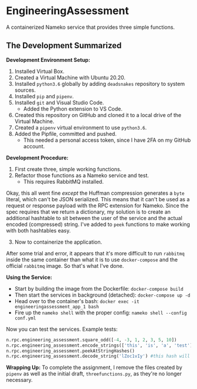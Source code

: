 # EngineeringAssessment
A containerized Nameko service that provides three simple functions.


## The Development Summarized

**Development Environment Setup:**
 
 1. Installed Virtual Box.
 2. Created a Virtual Machine with Ubuntu 20.20.
 3. Installed `python3.6` globally by adding `deadsnakes` repository to system sources.
 4. Installed `pip` and `pipenv`.
 5. Installed `git` and Visual Studio Code.
    - Added the Python extension to VS Code.
 6. Created this repository on GitHub and cloned it to a local drive of the Virtual Machine.
 7. Created a `pipenv` virtual environment to use `python3.6`.
 8. Added the Pipfile, committed and pushed.
    - This needed a personal access token, since I have 2FA on my GitHub account.

**Development Procedure:**

1. First create three, simple working functions. 
2. Refactor those functions as a Nameko service and test.
    - This requires RabbitMQ installed.

Okay, this all went fine *except* the Huffman compression generates a `byte` literal, which can't be JSON serialized.
This means that it can't be used as a request or response payload with the RPC extension for Nameko. 
Since the spec requires that we return a dictionary, my solution is to create an additional hashtable to sit between the user of the service and the actual encoded (compressed) string. I've added to `peek` functions to make working with both hashtables easy.

3. Now to containerize the application.

After some trial and error, it appears that it's more difficult to run `rabbitmq` inside the same container than what it is to use `docker-compose` and the official `rabbitmq` image. So that's what I've done.

**Using the Service:**

- Start by building the image from the Dockerfile: `docker-compose build`
- Then start the services in background (detached): `docker-compose up -d`
- Head over to the container's bash: `docker exec -it engineeringassessment_app_1 bash`
- Fire up the `nameko shell` with the proper config: `nameko shell --config conf.yml`

Now you can test the services. Example tests:

```python
n.rpc.engineering_assessment.square_odd([-4, -3, 1, 2, 3, 5, 10])
n.rpc.engineering_assessment.encode_strings(['this', 'is', 'a', 'test'])
n.rpc.engineering_assessment.peekAtStringHashes()
n.rpc.engineering_assessment.decode_string('lZoc1vIy') #this hash will be different
```

**Wrapping Up:**
To complete the assignment, I remove the files created by `pipenv` as well as the initial draft, `threefunctions.py`, as they're no longer necessary.